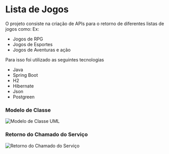 # Lista de Jogos

O projeto consiste na criação de APIs para o retorno de diferentes listas de jogos como:
Ex: 
- Jogos de RPG
- Jogos de Esportes
- Jogos de Aventuras e ação

Para isso foi utilizado as seguintes tecnologias
- Java
- Spring Boot
- H2
- Hibernate
- Json
- Postgreen

### Modelo de Classe
![Modelo de Classe UML]([https://github.com/Kelyton21/dslist/assets/101889980/244d9f69-7006-444a-a0aa-d2907409c122](https://private-user-images.githubusercontent.com/107563745/449326274-d50b80e3-6fd7-4ea6-a046-e741929040eb.png?jwt=eyJhbGciOiJIUzI1NiIsInR5cCI6IkpXVCJ9.eyJpc3MiOiJnaXRodWIuY29tIiwiYXVkIjoicmF3LmdpdGh1YnVzZXJjb250ZW50LmNvbSIsImtleSI6ImtleTUiLCJleHAiOjE3NDg2MjU4MzgsIm5iZiI6MTc0ODYyNTUzOCwicGF0aCI6Ii8xMDc1NjM3NDUvNDQ5MzI2Mjc0LWQ1MGI4MGUzLTZmZDctNGVhNi1hMDQ2LWU3NDE5MjkwNDBlYi5wbmc_WC1BbXotQWxnb3JpdGhtPUFXUzQtSE1BQy1TSEEyNTYmWC1BbXotQ3JlZGVudGlhbD1BS0lBVkNPRFlMU0E1M1BRSzRaQSUyRjIwMjUwNTMwJTJGdXMtZWFzdC0xJTJGczMlMkZhd3M0X3JlcXVlc3QmWC1BbXotRGF0ZT0yMDI1MDUzMFQxNzE4NThaJlgtQW16LUV4cGlyZXM9MzAwJlgtQW16LVNpZ25hdHVyZT1kYTUzNWQyZDVmM2NiOThlYzNiOTg2MGQ2MTFmNDY4MzRkMmE2NTU4M2FlZTMzNDE1ZGZmYmJiOGYzZjU3MjJmJlgtQW16LVNpZ25lZEhlYWRlcnM9aG9zdCJ9.jkJkFCpEOzCiteb-BRV4kXG3MwA86bRHyeXAtjgNm2w))

### Retorno do Chamado do Serviço
![Retorno do Chamado do Serviço](https://github.com/Kelyton21/dslist/assets/101889980/c8507850-891d-4034-8c83-5034177d61b6)
